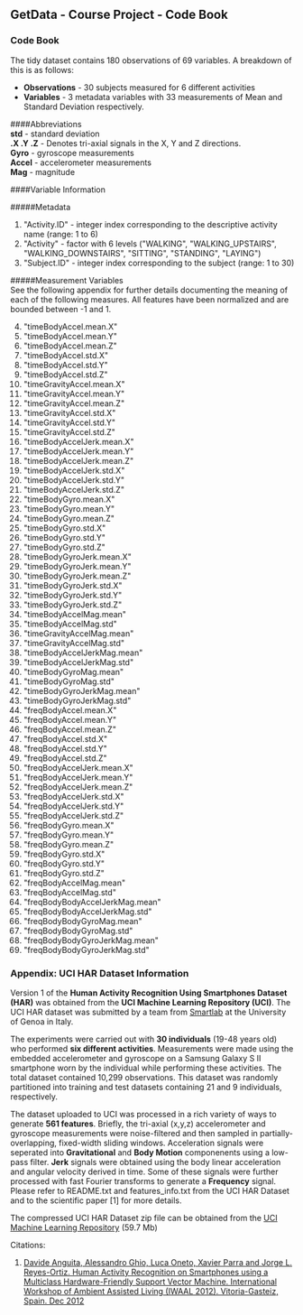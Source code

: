 ## GetData - Course Project - Code Book

### Code Book

The tidy dataset contains 180 observations of 69 variables. A breakdown of this is as follows:  
- **Observations** - 30 subjects measured for 6 different activities  
- **Variables** - 3 metadata variables with 33 measurements of Mean and Standard Deviation respectively.  

####Abbreviations  
**std** - standard deviation  
**.X .Y .Z** - Denotes tri-axial signals in the X, Y and Z directions.  
**Gyro** - gyroscope measurements  
**Accel** - accelerometer measurements  
**Mag** - magnitude  

####Variable Information  

#####Metadata 

1. "Activity.ID" - integer index corresponding to the descriptive activity name (range: 1 to 6)  
2. "Activity" - factor with 6 levels ("WALKING", "WALKING\_UPSTAIRS", "WALKING\_DOWNSTAIRS", "SITTING", "STANDING", "LAYING")  
3. "Subject.ID" - integer index corresponding to the subject (range: 1 to 30)  

#####Measurement Variables  
See the following appendix for further details documenting the meaning of each of the following measures. All features have been normalized and are bounded between -1 and 1.

4. "timeBodyAccel.mean.X"         
5. "timeBodyAccel.mean.Y"         
6. "timeBodyAccel.mean.Z"         
7. "timeBodyAccel.std.X"          
8. "timeBodyAccel.std.Y"          
9. "timeBodyAccel.std.Z"          
10. "timeGravityAccel.mean.X"      
11. "timeGravityAccel.mean.Y"      
12. "timeGravityAccel.mean.Z"      
13. "timeGravityAccel.std.X"       
14. "timeGravityAccel.std.Y"       
15. "timeGravityAccel.std.Z"       
16. "timeBodyAccelJerk.mean.X"     
17. "timeBodyAccelJerk.mean.Y"     
18. "timeBodyAccelJerk.mean.Z"     
19. "timeBodyAccelJerk.std.X"      
20. "timeBodyAccelJerk.std.Y"      
21. "timeBodyAccelJerk.std.Z"      
22. "timeBodyGyro.mean.X"          
23. "timeBodyGyro.mean.Y"          
24. "timeBodyGyro.mean.Z"          
25. "timeBodyGyro.std.X"           
26. "timeBodyGyro.std.Y"           
27. "timeBodyGyro.std.Z"           
28. "timeBodyGyroJerk.mean.X"      
29. "timeBodyGyroJerk.mean.Y"      
30. "timeBodyGyroJerk.mean.Z"      
31. "timeBodyGyroJerk.std.X"       
32. "timeBodyGyroJerk.std.Y"       
33. "timeBodyGyroJerk.std.Z"       
34. "timeBodyAccelMag.mean"        
35. "timeBodyAccelMag.std"         
36. "timeGravityAccelMag.mean"     
37. "timeGravityAccelMag.std"      
38. "timeBodyAccelJerkMag.mean"    
39. "timeBodyAccelJerkMag.std"     
40. "timeBodyGyroMag.mean"         
41. "timeBodyGyroMag.std"          
42. "timeBodyGyroJerkMag.mean"     
43. "timeBodyGyroJerkMag.std"      
44. "freqBodyAccel.mean.X"         
45. "freqBodyAccel.mean.Y"         
46. "freqBodyAccel.mean.Z"         
47. "freqBodyAccel.std.X"          
48. "freqBodyAccel.std.Y"          
49. "freqBodyAccel.std.Z"          
50. "freqBodyAccelJerk.mean.X"     
51. "freqBodyAccelJerk.mean.Y"     
52. "freqBodyAccelJerk.mean.Z"     
53. "freqBodyAccelJerk.std.X"      
54. "freqBodyAccelJerk.std.Y"      
55. "freqBodyAccelJerk.std.Z"      
56. "freqBodyGyro.mean.X"          
57. "freqBodyGyro.mean.Y"          
58. "freqBodyGyro.mean.Z"          
59. "freqBodyGyro.std.X"           
60. "freqBodyGyro.std.Y"           
61. "freqBodyGyro.std.Z"           
62. "freqBodyAccelMag.mean"        
63. "freqBodyAccelMag.std"         
64. "freqBodyBodyAccelJerkMag.mean"
65. "freqBodyBodyAccelJerkMag.std" 
66. "freqBodyBodyGyroMag.mean"     
67. "freqBodyBodyGyroMag.std"      
68. "freqBodyBodyGyroJerkMag.mean" 
69. "freqBodyBodyGyroJerkMag.std"

### Appendix: UCI HAR Dataset Information

Version 1 of the **Human Activity Recognition Using Smartphones Dataset (HAR)** was obtained from the **UCI Machine Learning Repository (UCI)**. The UCI HAR dataset was submitted by a team from [Smartlab](https://sites.google.com/site/smartlabunige/home) at the University of Genoa in Italy. 

The experiments were carried out with **30 individuals** (19-48 years old) who performed **six different activities**. Measurements were made using the embedded accelerometer and gyroscope on a Samsung Galaxy S II smartphone worn by the individual while performing these activities. The total dataset contained 10,299 observations. This dataset was randomly partitioned into training and test datasets containing 21 and 9 individuals, respectively. 

The dataset uploaded to UCI was processed in a rich variety of ways to generate **561 features**. Briefly, the tri-axial (x,y,z) accelerometer and gyroscope measurements were noise-filtered and then sampled in partially-overlapping, fixed-width sliding windows. Acceleration signals were seperated into **Gravitational** and **Body Motion** componenents using a low-pass filter. **Jerk** signals were obtained using the body linear acceleration and angular velocity derived in time. Some of these signals were further processed with fast Fourier transforms to generate a **Frequency** signal.  Please refer to README.txt and features_info.txt from the UCI HAR Dataset and to the scientific paper [1] for more details. 

The compressed UCI HAR Dataset zip file can be obtained from the [UCI Machine Learning Repository](http://archive.ics.uci.edu/ml/datasets/Human+Activity+Recognition+Using+Smartphones) (59.7 Mb)

Citations:  
1. [Davide Anguita, Alessandro Ghio, Luca Oneto, Xavier Parra and Jorge L. Reyes-Ortiz. Human Activity Recognition on Smartphones using a Multiclass Hardware-Friendly Support Vector Machine. International Workshop of Ambient Assisted Living (IWAAL 2012). Vitoria-Gasteiz, Spain. Dec 2012](http://link.springer.com/chapter/10.1007%2F978-3-642-35395-6_30)